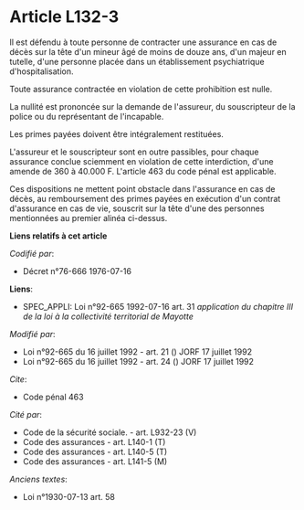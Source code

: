 # Article L132-3

Il est défendu à toute personne de contracter une assurance en cas de décès sur la tête d'un mineur âgé de moins de douze
ans, d'un majeur en tutelle, d'une personne placée dans un établissement psychiatrique d'hospitalisation.

Toute assurance contractée en violation de cette prohibition est nulle.

La nullité est prononcée sur la demande de l'assureur, du souscripteur de la police ou du représentant de l'incapable.

Les primes payées doivent être intégralement restituées.

L'assureur et le souscripteur sont en outre passibles, pour chaque assurance conclue sciemment en violation de cette
interdiction, d'une amende de 360 à 40.000 F. L'article 463 du code pénal est applicable.

Ces dispositions ne mettent point obstacle dans l'assurance en cas de décès, au remboursement des primes payées en exécution
d'un contrat d'assurance en cas de vie, souscrit sur la tête d'une des personnes mentionnées au premier alinéa ci-dessus.

**Liens relatifs à cet article**

_Codifié par_:

  - Décret n°76-666 1976-07-16

**Liens**:

  - SPEC_APPLI: Loi n°92-665 1992-07-16 art. 31 *application du chapitre III de la loi à la collectivité territorial de Mayotte*

_Modifié par_:

  - Loi n°92-665 du 16 juillet 1992 - art. 21 () JORF 17 juillet 1992
  - Loi n°92-665 du 16 juillet 1992 - art. 24 () JORF 17 juillet 1992

_Cite_:

  - Code pénal 463

_Cité par_:

  - Code de la sécurité sociale. - art. L932-23 (V)
  - Code des assurances - art. L140-1 (T)
  - Code des assurances - art. L140-5 (T)
  - Code des assurances - art. L141-5 (M)

_Anciens textes_:

  - Loi n°1930-07-13 art. 58
